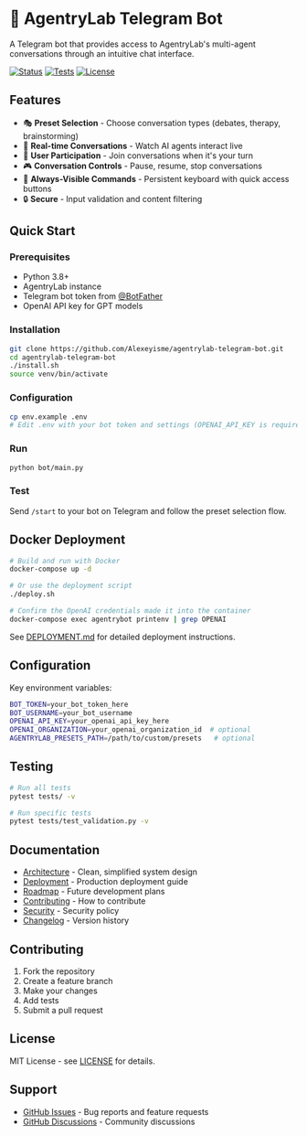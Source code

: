 # 🤖 AgentryLab Telegram Bot

A Telegram bot that provides access to AgentryLab's multi-agent conversations through an intuitive chat interface.

[![Status](https://img.shields.io/badge/Status-Ready-brightgreen)](CHANGELOG.md)
[![Tests](https://img.shields.io/badge/Tests-Passing-brightgreen)](tests/)
[![License](https://img.shields.io/badge/License-MIT-blue)](LICENSE)

## Features

- 🎭 **Preset Selection** - Choose conversation types (debates, therapy, brainstorming)
- 💬 **Real-time Conversations** - Watch AI agents interact live
- 👤 **User Participation** - Join conversations when it's your turn
- 🎮 **Conversation Controls** - Pause, resume, stop conversations
- 📱 **Always-Visible Commands** - Persistent keyboard with quick access buttons
- 🔒 **Secure** - Input validation and content filtering

## Quick Start

### Prerequisites
- Python 3.8+
- AgentryLab instance
- Telegram bot token from [@BotFather](https://t.me/BotFather)
- OpenAI API key for GPT models

### Installation
```bash
git clone https://github.com/Alexeyisme/agentrylab-telegram-bot.git
cd agentrylab-telegram-bot
./install.sh
source venv/bin/activate
```

### Configuration
```bash
cp env.example .env
# Edit .env with your bot token and settings (OPENAI_API_KEY is required)
```

### Run
```bash
python bot/main.py
```

### Test
Send `/start` to your bot on Telegram and follow the preset selection flow.

## Docker Deployment

```bash
# Build and run with Docker
docker-compose up -d

# Or use the deployment script
./deploy.sh

# Confirm the OpenAI credentials made it into the container
docker-compose exec agentrybot printenv | grep OPENAI
```

See [DEPLOYMENT.md](DEPLOYMENT.md) for detailed deployment instructions.

## Configuration

Key environment variables:
```bash
BOT_TOKEN=your_bot_token_here
BOT_USERNAME=your_bot_username
OPENAI_API_KEY=your_openai_api_key_here
OPENAI_ORGANIZATION=your_openai_organization_id  # optional
AGENTRYLAB_PRESETS_PATH=/path/to/custom/presets   # optional
```

## Testing

```bash
# Run all tests
pytest tests/ -v

# Run specific tests
pytest tests/test_validation.py -v
```

## Documentation

- [Architecture](ARCHITECTURE.md) - Clean, simplified system design
- [Deployment](DEPLOYMENT.md) - Production deployment guide
- [Roadmap](ROADMAP.md) - Future development plans
- [Contributing](CONTRIBUTING.md) - How to contribute
- [Security](SECURITY.md) - Security policy
- [Changelog](CHANGELOG.md) - Version history

## Contributing

1. Fork the repository
2. Create a feature branch
3. Make your changes
4. Add tests
5. Submit a pull request

## License

MIT License - see [LICENSE](LICENSE) for details.

## Support

- [GitHub Issues](https://github.com/Alexeyisme/agentrylab-telegram-bot/issues) - Bug reports and feature requests
- [GitHub Discussions](https://github.com/Alexeyisme/agentrylab-telegram-bot/discussions) - Community discussions
